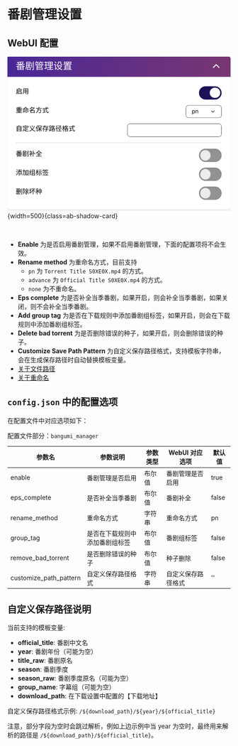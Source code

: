 # 番剧管理设置

## WebUI 配置

![proxy](../image/config/manager.png){width=500}{class=ab-shadow-card}

<br/>

- **Enable** 为是否启用番剧管理，如果不启用番剧管理，下面的配置项将不会生效。
- **Rename method** 为重命名方式，目前支持
  - `pn` 为 `Torrent Title S0XE0X.mp4` 的方式。
  - `advance` 为 `Official Title S0XE0X.mp4` 的方式。
  - `none` 为不重命名。
- **Eps complete** 为是否补全当季番剧，如果开启，则会补全当季番剧，如果关闭，则不会补全当季番剧。
- **Add group tag** 为是否在下载规则中添加番剧组标签，如果开启，则会在下载规则中添加番剧组标签。
- **Delete bad torrent** 为是否删除错误的种子，如果开启，则会删除错误的种子。
- **Customize Save Path Pattern** 为自定义保存路径格式，支持模板字符串，会在生成保存路径时自动替换模板变量。
- [关于文件路径][1]
- [关于重命名][2]

## `config.json` 中的配置选项

在配置文件中对应选项如下：

配置文件部分：`bangumi_manager`

| 参数名                | 参数说明            | 参数类型 | WebUI 对应选项 | 默认值  |
|--------------------|-----------------|------|------------|------|
| enable             | 番剧管理是否启用        | 布尔值  | 番剧管理是否启用   | true |
| eps_complete       | 是否补全当季番剧        | 布尔值  | 番剧补全       | false |
| rename_method      | 重命名方式           | 字符串  | 重命名方式      | pn   |
| group_tag          | 是否在下载规则中添加番剧组标签 | 布尔值  | 番剧组标签      | false |
| remove_bad_torrent | 是否删除错误的种子       | 布尔值  | 种子删除       | false |
| customize_path_pattern | 自定义保存路径格式       | 字符串  | 自定义保存路径格式       | ''  |

## 自定义保存路径说明

当前支持的模板变量:

- **official_title**: 番剧中文名
- **year**: 番剧年份（可能为空）
- **title_raw**: 番剧原名
- **season**: 番剧季度
- **season_raw**: 番剧季度原名（可能为空）
- **group_name**: 字幕组（可能为空）
- **download_path**: 在下载设置中配置的【下载地址】

自定义保存路径格式示例: `/${download_path}/${year}/${official_title}`

注意，部分字段为空时会跳过解析，例如上边示例中当 year 为空时，最终用来解析的路径是 `/${download_path}/${official_title}`。

[1]:   https://www.autobangumi.org/faq/#%E4%B8%8B%E8%BD%BD%E4%BB%A5%E5%8F%8A%E5%85%B3%E9%94%AE%E8%AF%8D%E8%BF%87%E6%BB%A4
[2]:   https://www.autobangumi.org/faq/#%F0%9F%93%81-%E9%87%8D%E5%91%BD%E5%90%8D%E7%9B%B8%E5%85%B3
